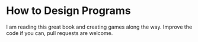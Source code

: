 # How to Design Programs

I am reading this great book and creating games along the way.
Improve the code if you can, pull requests are welcome.
